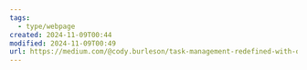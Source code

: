 ```yaml
---
tags:
  - type/webpage
created: 2024-11-09T00:44
modified: 2024-11-09T00:49
url: https://medium.com/@cody.burleson/task-management-redefined-with-obsidian-63ffce8d2190
---
```

